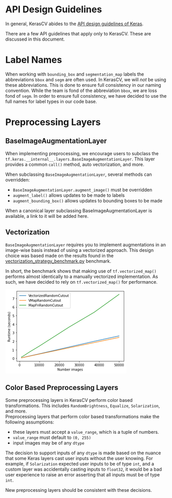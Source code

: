 # API Design Guidelines
In general, KerasCV abides to the
 [API design guidelines of Keras](https://github.com/keras-team/governance/blob/master/keras_api_design_guidelines.md).

There are a few API guidelines that apply only to KerasCV.  These are discussed
in this document.

# Label Names
When working with `bounding_box` and `segmentation_map` labels the 
abbreviations `bbox` and `segm` are often used.  In KerasCV, we will *not* be 
using these abbreviations.  This is done to ensure full consistency in our 
naming convention.  While the team is fond of the abbreviation `bbox`, we are 
loss fond of `segm`.  In order to ensure full consistency, we have decided to
use the full names for label types in our code base.

# Preprocessing Layers
## BaseImageAugmentationLayer
When implementing preprocessing, we encourage users to subclass the 
`tf.keras.__internal__.layers.BaseImageAugmentationLayer`.  This layer provides
 a common `call()` method, auto vectorization, and more.  

When subclassing `BaseImageAugmentationLayer`, several methods can overridden:

- `BaseImageAugmentationLayer.augment_image()` must be overridden
- `augment_label()` allows updates to be made to labels
- `augment_bounding_box()` allows updates to bounding boxes to be made

When a canonical layer subclassing BaseImageAugmentationLayer is available, a 
link to it will be added here.

## Vectorization
`BaseImageAugmentationLayer` requires you to implement augmentations in an 
image-wise basis instead of using a vectorized approach.  This design choice 
was based made on the  results found in the 
[vectorization\_strategy\_benchmark.py](../benchmarks/vectorization_strategy_benchmark.py) 
benchmark.

In short, the benchmark shows that making use of `tf.vectorized_map()` performs
almost identically to a manually vectorized implementation.  As such, we have 
decided to rely on `tf.vectorized_map()` for performance.

![Results of vectorization strategy benchmark](images/runtime-plot.png)

## Color Based Preprocessing Layers
Some preprocessing layers in KerasCV perform color based transformations.  This
includes `RandomBrightness`, `Equalize`, `Solarization`, and more.  
Preprocessing layers that perform color based transformations make the 
following assumptions:

- these layers must accept a `value_range`, which is a tuple of numbers.
- `value_range` must default to `(0, 255)`
- input images may be of any `dtype`

The decision to support inputs of any `dtype` is made based on the nuance that
some Keras layers cast user inputs without the user knowing.  For example, if
`Solarization` expected user inputs to be of type `int`, and a custom layer
was accidentally casting inputs to `float32`, it would be a bad user experience
to raise an error asserting that all inputs must be of type `int`.  

New preprocessing layers should be consistent with these decisions.
